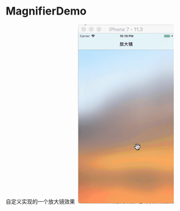 # MagnifierDemo
  自定义实现的一个放大镜效果
  ![img](https://github.com/xuanyuelin/MagnifierDemo/blob/master/Resources/magnifier.gif)
